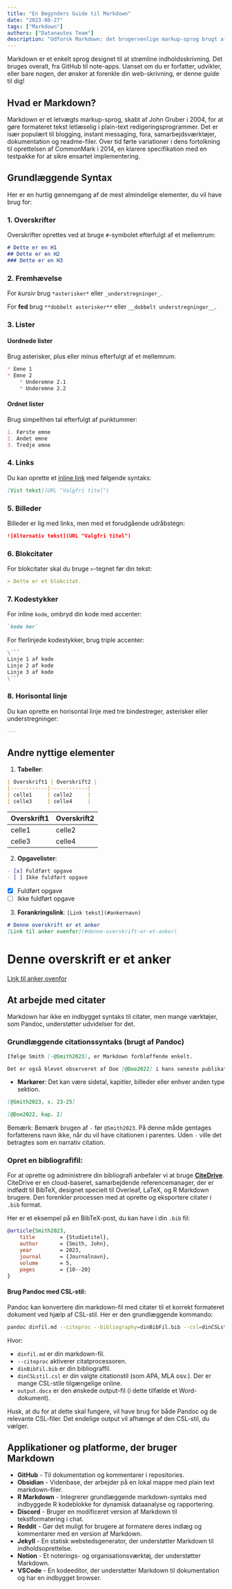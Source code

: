 ```yaml
---
title: "En Begynders Guide til Markdown"
date: "2023-08-27"
tags: ["Markdown"]
authors: ["Datanautes Team"]
description: "Udforsk Markdown: det brugervenlige markup-sprog brugt af forfattere & udviklere. Forbedre webindholdets læsbarhed på platforme som GitHub. Dyk ned i vores guide!"
---
```


Markdown er et enkelt sprog designet til at strømline indholdsskrivning. Det bruges overalt, fra GitHub til note-apps. Uanset om du er forfatter, udvikler, eller bare nogen, der ønsker at forenkle din web-skrivning, er denne guide til dig!

## Hvad er Markdown?

Markdown er et letvægts markup-sprog, skabt af John Gruber i 2004, for at gøre formateret tekst letlæselig i plain-text redigeringsprogrammer. Det er især populært til blogging, instant messaging, fora, samarbejdsværktøjer, dokumentation og readme-filer. Over tid førte variationer i dens fortolkning til oprettelsen af CommonMark i 2014, en klarere specifikation med en testpakke for at sikre ensartet implementering.

## Grundlæggende Syntax

Her er en hurtig gennemgang af de mest almindelige elementer, du vil have brug for:

### 1. Overskrifter

Overskrifter oprettes ved at bruge `#`-symbolet efterfulgt af et mellemrum:

```md
# Dette er en H1 
## Dette er en H2 
### Dette er en H3
```

### 2. Fremhævelse

For _kursiv_ brug `*asterisker*` eller `_understregninger_`.

For **fed** brug `**dobbelt asterisker**` eller `__dobbelt understregninger__`.

### 3. Lister

#### Uordnede lister

Brug asterisker, plus eller minus efterfulgt af et mellemrum:

```md
* Emne 1 
* Emne 2   
    * Underemne 2.1   
    * Underemne 2.2
```

#### Ordnet lister

Brug simpelthen tal efterfulgt af punktummer:

```md
1. Første emne 
2. Andet emne 
3. Tredje emne
```

### 4. Links

Du kan oprette et [inline link](https://www.eksempel.com/) med følgende syntaks:

```md
[Vist tekst](URL "Valgfri titel")
```

### 5. Billeder

Billeder er lig med links, men med et forudgående udråbstegn:

```md
![Alternativ tekst](URL "Valgfri titel")
```

### 6. Blokcitater

For blokcitater skal du bruge `>`-tegnet før din tekst:

```md
> Dette er et blokcitat.
```

### 7. Kodestykker

For inline `kode`, ombryd din kode med accenter:

```md
`kode her` 
```

For flerlinjede kodestykker, brug triple accenter:
```md
\```
Linje 1 af kode
Linje 2 af kode
Linje 3 af kode
\```
```

### 8. Horisontal linje

Du kan oprette en horisontal linje med tre bindestreger, asterisker eller understregninger:

```md
---
```

## Andre nyttige elementer

1. **Tabeller**:

```md
| Overskrift1 | Overskrift2 | 
|------------|------------| 
| celle1     | celle2     | 
| celle3     | celle4     |
```

| Overskrift1 | Overskrift2 | 
|------------|------------| 
| celle1     | celle2     | 
| celle3     | celle4     |

2. **Opgavelister**:

```md
- [x] Fuldført opgave 
- [ ] Ikke fuldført opgave
```

- [x] Fuldført opgave 
- [ ] Ikke fuldført opgave

3. **Forankringslink**: `[Link tekst](#ankernavn)`

```md
# Denne overskrift er et anker 
[Link til anker ovenfor](#denne-overskrift-er-et-anker)
```

# Denne overskrift er et anker 
[Link til anker ovenfor](#denne-overskrift-er-et-anker)

## At arbejde med citater

Markdown har ikke en indbygget syntaks til citater, men mange værktøjer, som Pandoc, understøtter udvidelser for det.

### Grundlæggende citationssyntaks (brugt af Pandoc)

```md
Ifølge Smith [-@Smith2023], er Markdown forbløffende enkelt. 

Det er også blevet observeret af Doe [@Doe2022] i hans seneste publikation.
```

- **Markører**: Det kan være sidetal, kapitler, billeder eller enhver anden type sektion.

```md
[@Smith2023, s. 23-25]
```

```md
[@Doe2022, kap. 2]
```

Bemærk: Bemærk brugen af `-` før `@Smith2023`. På denne måde gentages forfatterens navn ikke, når du vil have citationen i parentes. Uden `-` ville det betragtes som en narrativ citation.

### Opret en bibliografifil:

For at oprette og administrere din bibliografi anbefaler vi at bruge **[CiteDrive](https://www.citedrive.com/)**. CiteDrive er en cloud-baseret, samarbejdende referencemanager, der er indfødt til BibTeX, designet specielt til Overleaf, LaTeX, og R Markdown brugere. Den forenkler processen med at oprette og eksportere citater i `.bib` format.

Her er et eksempel på en BibTeX-post, du kan have i din `.bib` fil:

```bibtex
@article{Smith2023,
	title        = {Studietitel},
	author       = {Smith, John},
	year         = 2023,
	journal      = {Journalnavn},
	volume       = 5,
	pages        = {10--20}
}
```

#### Brug Pandoc med CSL-stil:

Pandoc kan konvertere din markdown-fil med citater til et korrekt formateret dokument ved hjælp af CSL-stil. Her er den grundlæggende kommando:

```bash
pandoc dinfil.md --citeproc --bibliography=dinBibFil.bib --csl=dinCSLstil.csl -o output.docx
```

Hvor:

- `dinfil.md` er din markdown-fil.
- `--citeproc` aktiverer citatprocessoren.
- `dinBibFil.bib` er din bibliograffil.
- `dinCSLstil.csl` er din valgte citationstil (som APA, MLA osv.). Der er mange CSL-stile tilgængelige online.
- `output.docx` er den ønskede output-fil (i dette tilfælde et Word-dokument).

Husk, at du for at dette skal fungere, vil have brug for både Pandoc og de relevante CSL-filer. Det endelige output vil afhænge af den CSL-stil, du vælger.

## Applikationer og platforme, der bruger Markdown

- **GitHub** - Til dokumentation og kommentarer i repositories.
- **Obsidian** - Videnbase, der arbejder på en lokal mappe med plain text markdown-filer.
- **R Markdown** - Integrerer grundlæggende markdown-syntaks med indbyggede R kodeblokke for dynamisk dataanalyse og rapportering.
- **Discord** - Bruger en modificeret version af Markdown til tekstformatering i chat.
- **Reddit** - Gør det muligt for brugere at formatere deres indlæg og kommentarer med en version af Markdown.
- **Jekyll** - En statisk webstedsgenerator, der understøtter Markdown til indholdsoprettelse.
- **Notion** - Et noterings- og organisationsværktøj, der understøtter Markdown.
- **VSCode** - En kodeeditor, der understøtter Markdown til dokumentation og har en indbygget browser.
